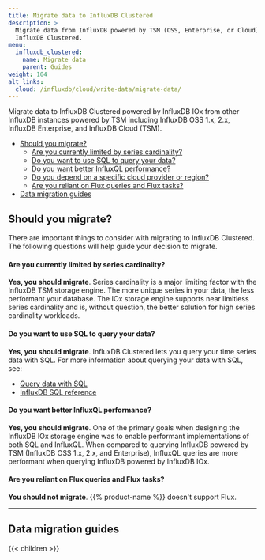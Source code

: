 ```yaml
---
title: Migrate data to InfluxDB Clustered
description: >
  Migrate data from InfluxDB powered by TSM (OSS, Enterprise, or Cloud) to
  InfluxDB Clustered.
menu:
  influxdb_clustered:
    name: Migrate data
    parent: Guides
weight: 104
alt_links:
  cloud: /influxdb/cloud/write-data/migrate-data/
---
```


Migrate data to InfluxDB Clustered powered by InfluxDB IOx from other 
InfluxDB instances powered by TSM including InfluxDB OSS 1.x, 2.x,
InfluxDB Enterprise, and InfluxDB Cloud (TSM).

- [Should you migrate?](#should-you-migrate)
  - [Are you currently limited by series cardinality?](#are-you-currently-limited-by-series-cardinality)
  - [Do you want to use SQL to query your data?](#do-you-want-to-use-sql-to-query-your-data)
  - [Do you want better InfluxQL performance?](#do-you-want-better-influxql-performance)
  - [Do you depend on a specific cloud provider or region?](#do-you-depend-on-a-specific-cloud-provider-or-region)
  - [Are you reliant on Flux queries and Flux tasks?](#are-you-reliant-on-flux-queries-and-flux-tasks)
- [Data migration guides](#data-migration-guides)

## Should you migrate?

There are important things to consider with migrating to InfluxDB Clustered.
The following questions will help guide your decision to migrate.

#### Are you currently limited by series cardinality?

**Yes, you should migrate**. Series cardinality is a major limiting factor with
the InfluxDB TSM storage engine. The more unique series in your data, the less
performant your database.
The IOx storage engine supports near limitless series cardinality and is, without
question, the better solution for high series cardinality workloads.

#### Do you want to use SQL to query your data?

**Yes, you should migrate**. InfluxDB Clustered lets you query your time
series data with SQL. For more information about querying your data with SQL, see:

- [Query data with SQL](/influxdb/clustered/query-data/sql/)
- [InfluxDB SQL reference](/influxdb/clustered/reference/sql/)

#### Do you want better InfluxQL performance?

**Yes, you should migrate**. One of the primary goals when designing the InfluxDB
IOx storage engine was to enable performant implementations of both SQL and InfluxQL.
When compared to querying InfluxDB powered by TSM (InfluxDB OSS 1.x, 2.x, and Enterprise),
InfluxQL queries are more performant when querying InfluxDB powered by InfluxDB IOx.

#### Are you reliant on Flux queries and Flux tasks?

**You should not migrate**. {{% product-name %}} doesn't support Flux.

---

## Data migration guides

{{< children >}}
